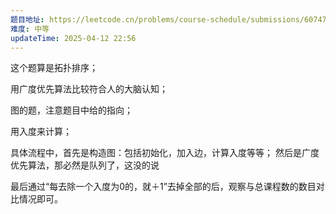 ```yaml
---
题目地址: https://leetcode.cn/problems/course-schedule/submissions/607470376/?envType=study-plan-v2&envId=top-100-liked
难度: 中等
updateTime: 2025-04-12 22:56
---
```

这个题算是拓扑排序；

用广度优先算法比较符合人的大脑认知；

图的题，注意题目中给的指向；

用入度来计算；

具体流程中，首先是构造图：包括初始化，加入边，计算入度等等；
然后是广度优先算法，那必然是队列了，这没的说

最后通过“每去除一个入度为0的，就＋1”去掉全部的后，观察与总课程数的数目对比情况即可。